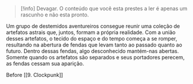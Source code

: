 >[!info] Devagar.
>O conteúdo que você esta prestes a ler é apenas um rascunho e não esta pronto.

Um grupo de destemidos aventureiros consegue reunir uma coleção de artefatos astrais que, juntos, formam a própria realidade. Com a união desses artefatos, o tecido do espaço e do tempo começa a se romper, resultando na abertura de fendas que levam tanto ao passado quanto ao futuro. Dentro dessas fendas, algo desconhecido mantém-nas abertas. Somente quando os artefatos são separados e seus portadores perecem, as fendas cessam sua aparição.

Before
[[9. Clockpunk]]